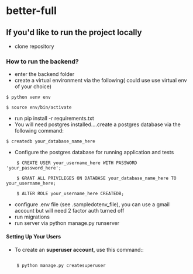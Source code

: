 # better-full


## If you'd like to run the project locally

- clone repository

### How to run the backend?

- enter the backend folder
- create a virtual environment via the following( could use use virtual env of your choice)
```
$ python venv env

$ source env/bin/activate

```

- run pip install -r requirements.txt
- You will need postgres installed....create a postgres database via the following command:

```
$ createdb your_database_name_here
```
- Configure the postgres database for running application and tests

```
    $ CREATE USER your_username_here WITH PASSWORD 'your_password_here';

    $ GRANT ALL PRIVILEGES ON DATABASE your_database_name_here TO your_username_here;
    
    $ ALTER ROLE your_username_here CREATEDB;
 ```
    
- configure .env file (see .sampledotenv_file), you can use a gmail account but will need 2 factor auth turned off
- run migrations
- run server via python manage.py runserver


#### Setting Up Your Users

- To create an **superuser account**, use this command::
```

    $ python manage.py createsuperuser
 ```

